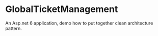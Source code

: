 # GlobalTicketManagement
An Asp.net 6 application, demo how to put together clean architecture pattern.
